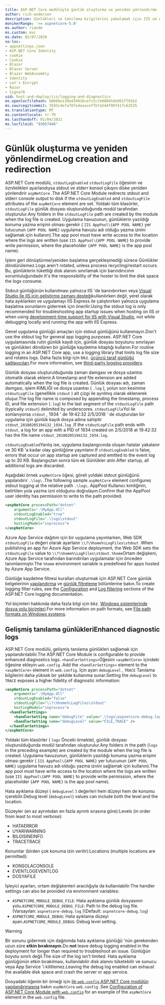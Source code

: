 ```yaml
---
title: ASP.NET Core modülüyle günlük oluşturma ve yeniden yönlendirme
author: rick-anderson
description: Günlükleri ve tanılama bilgilerini yakalamak için IIS ve ASP.NET Core modülünü yapılandırın.
monikerRange: '>= aspnetcore-5.0'
ms.author: riande
ms.custom: mvc
ms.date: 02/07/2020
no-loc:
- appsettings.json
- ASP.NET Core Identity
- cookie
- Cookie
- Blazor
- Blazor Server
- Blazor WebAssembly
- Identity
- Let's Encrypt
- Razor
- SignalR
uid: host-and-deploy/iis/logging-and-diagnostics
ms.openlocfilehash: b866be130a93491bce7c5c7e08045de961ff91b2
ms.sourcegitcommit: 3593c4efa707edeaaceffbfa544f99f41fc62535
ms.translationtype: MT
ms.contentlocale: tr-TR
ms.lasthandoff: 01/04/2021
ms.locfileid: "93057446"
---
```

# <a name="log-creation-and-redirection"></a><span data-ttu-id="1bcb6-103">Günlük oluşturma ve yeniden yönlendirme</span><span class="sxs-lookup"><span data-stu-id="1bcb6-103">Log creation and redirection</span></span>

<span data-ttu-id="1bcb6-104">ASP.NET Core modülü, `stdoutLogEnabled` `stdoutLogFile` öğesinin ve öznitelikleri ayarlandıysa stdout ve stderr konsol çıkışını diske yeniden yönlendirir `aspNetCore` .</span><span class="sxs-lookup"><span data-stu-id="1bcb6-104">The ASP.NET Core Module redirects stdout and stderr console output to disk if the `stdoutLogEnabled` and `stdoutLogFile` attributes of the `aspNetCore` element are set.</span></span> <span data-ttu-id="1bcb6-105">Yoldaki tüm klasörler, `stdoutLogFile` günlük dosyası oluşturulduğunda modül tarafından oluşturulur.</span><span class="sxs-lookup"><span data-stu-id="1bcb6-105">Any folders in the `stdoutLogFile` path are created by the module when the log file is created.</span></span> <span data-ttu-id="1bcb6-106">Uygulama havuzunun, günlüklerin yazıldığı konuma yazma erişimi olması gerekir ( `IIS AppPool\{APP POOL NAME}` yer tutucunun `{APP POOL NAME}` uygulama havuzu adı olduğu yazma iznini sağlamak için kullanın).</span><span class="sxs-lookup"><span data-stu-id="1bcb6-106">The app pool must have write access to the location where the logs are written (use `IIS AppPool\{APP POOL NAME}` to provide write permission, where the placeholder `{APP POOL NAME}` is the app pool name).</span></span>

<span data-ttu-id="1bcb6-107">İşlem geri dönüştürme/yeniden başlatma gerçekleşmediği sürece Günlükler döndürülemez.</span><span class="sxs-lookup"><span data-stu-id="1bcb6-107">Logs aren't rotated, unless process recycling/restart occurs.</span></span> <span data-ttu-id="1bcb6-108">Bu, günlüklerin tükettiği disk alanını sınırlamak için barındırıcının sorumluluğundadır.</span><span class="sxs-lookup"><span data-stu-id="1bcb6-108">It's the responsibility of the hoster to limit the disk space the logs consume.</span></span>

<span data-ttu-id="1bcb6-109">Stdout günlüğünün kullanılması yalnızca IIS 'de barındırırken veya [Visual Studio Ile IIS için geliştirme zamanı desteği](xref:host-and-deploy/iis/development-time-iis-support)kullanılırken değil, yerel olarak hata ayıklarken ve uygulamayı IIS Express ile çalıştırırken yalnızca uygulama başlatma sorunlarını gidermek için önerilir.</span><span class="sxs-lookup"><span data-stu-id="1bcb6-109">Using the stdout log is only recommended for troubleshooting app startup issues when hosting on IIS or when using [development-time support for IIS with Visual Studio](xref:host-and-deploy/iis/development-time-iis-support), not while debugging locally and running the app with IIS Express.</span></span>

<span data-ttu-id="1bcb6-110">Genel uygulama günlüğü amaçları için stdout günlüğünü kullanmayın.</span><span class="sxs-lookup"><span data-stu-id="1bcb6-110">Don't use the stdout log for general app logging purposes.</span></span> <span data-ttu-id="1bcb6-111">ASP.NET Core uygulamasında rutin günlük kaydı için, günlük dosyası boyutunu sınırlayan ve günlükleri döndüren bir günlüğe kaydetme kitaplığı kullanın.</span><span class="sxs-lookup"><span data-stu-id="1bcb6-111">For routine logging in an ASP.NET Core app, use a logging library that limits log file size and rotates logs.</span></span> <span data-ttu-id="1bcb6-112">Daha fazla bilgi için bkz. [üçüncü taraf günlüğü sağlayıcıları](xref:fundamentals/logging/index#third-party-logging-providers).</span><span class="sxs-lookup"><span data-stu-id="1bcb6-112">For more information, see [third-party logging providers](xref:fundamentals/logging/index#third-party-logging-providers).</span></span>

<span data-ttu-id="1bcb6-113">Günlük dosyası oluşturulduğunda zaman damgası ve dosya uzantısı otomatik olarak eklenir.</span><span class="sxs-lookup"><span data-stu-id="1bcb6-113">A timestamp and file extension are added automatically when the log file is created.</span></span> <span data-ttu-id="1bcb6-114">Günlük dosyası adı, zaman damgası, işlem KIMLIĞI ve dosya uzantısı ( `.log` ), yolun son kesimine `stdoutLogFile` (genellikle `stdout` ) alt çizgi ile ayrılmış olarak eklenerek oluşur.</span><span class="sxs-lookup"><span data-stu-id="1bcb6-114">The log file name is composed by appending the timestamp, process ID, and file extension (`.log`) to the last segment of the `stdoutLogFile` path (typically `stdout`) delimited by underscores.</span></span> <span data-ttu-id="1bcb6-115">`stdoutLogFile`Yol ile sonlanıyorsa `stdout` , 1934 ' de 19:42:32 2/5/2018 ' de oluşturulan bir uygulama için günlük kaydı dosya adına sahiptir `stdout_20180205194132_1934.log` .</span><span class="sxs-lookup"><span data-stu-id="1bcb6-115">If the `stdoutLogFile` path ends with `stdout`, a log for an app with a PID of 1934 created on 2/5/2018 at 19:42:32 has the file name `stdout_20180205194132_1934.log`.</span></span>

<span data-ttu-id="1bcb6-116">`stdoutLogEnabled`Yanlış ise, uygulama başlangıcında oluşan hatalar yakalanır ve 30 KB 'a kadar olay günlüğüne yayınlanır.</span><span class="sxs-lookup"><span data-stu-id="1bcb6-116">If `stdoutLogEnabled` is false, errors that occur on app startup are captured and emitted to the event log up to 30 KB.</span></span> <span data-ttu-id="1bcb6-117">Başlangıçtan sonra tüm ek Günlükler atılır.</span><span class="sxs-lookup"><span data-stu-id="1bcb6-117">After startup, all additional logs are discarded.</span></span>

<span data-ttu-id="1bcb6-118">Aşağıdaki örnek `aspNetCore` öğesi, göreli yoldaki stdout günlüğünü yapılandırır `.\log\` .</span><span class="sxs-lookup"><span data-stu-id="1bcb6-118">The following sample `aspNetCore` element configures stdout logging at the relative path `.\log\`.</span></span> <span data-ttu-id="1bcb6-119">AppPool Kullanıcı kimliğinin, belirtilen yola yazma izni olduğunu doğrulayın.</span><span class="sxs-lookup"><span data-stu-id="1bcb6-119">Confirm that the AppPool user identity has permission to write to the path provided.</span></span>

```xml
<aspNetCore processPath="dotnet"
    arguments=".\MyApp.dll"
    stdoutLogEnabled="true"
    stdoutLogFile=".\logs\stdout"
    hostingModel="inprocess">
</aspNetCore>
```

<span data-ttu-id="1bcb6-120">Azure App Service dağıtım için bir uygulama yayımlarken, Web SDK `stdoutLogFile` değeri olarak ayarlanır `\\?\%home%\LogFiles\stdout` .</span><span class="sxs-lookup"><span data-stu-id="1bcb6-120">When publishing an app for Azure App Service deployment, the Web SDK sets the `stdoutLogFile` value to `\\?\%home%\LogFiles\stdout`.</span></span> <span data-ttu-id="1bcb6-121">`%home`Ortam değişkeni, Azure App Service tarafından barındırılan uygulamalar için önceden tanımlanmıştır.</span><span class="sxs-lookup"><span data-stu-id="1bcb6-121">The `%home` environment variable is predefined for apps hosted by Azure App Service.</span></span>

<span data-ttu-id="1bcb6-122">Günlüğe kaydetme filtresi kuralları oluşturmak için ASP.NET Core günlük belgelerinin [yapılandırma](xref:fundamentals/logging/index#log-filtering) ve [günlük filtreleme](xref:fundamentals/logging/index#log-filtering) bölümlerine bakın.</span><span class="sxs-lookup"><span data-stu-id="1bcb6-122">To create logging filter rules, see the [Configuration](xref:fundamentals/logging/index#log-filtering) and [Log filtering](xref:fundamentals/logging/index#log-filtering) sections of the ASP.NET Core logging documentation.</span></span>

<span data-ttu-id="1bcb6-123">Yol biçimleri hakkında daha fazla bilgi için bkz. [Windows sistemlerinde dosya yolu biçimleri](/dotnet/standard/io/file-path-formats).</span><span class="sxs-lookup"><span data-stu-id="1bcb6-123">For more information on path formats, see [File path formats on Windows systems](/dotnet/standard/io/file-path-formats).</span></span>

## <a name="enhanced-diagnostic-logs"></a><span data-ttu-id="1bcb6-124">Gelişmiş tanılama günlükleri</span><span class="sxs-lookup"><span data-stu-id="1bcb6-124">Enhanced diagnostic logs</span></span>

<span data-ttu-id="1bcb6-125">ASP.NET Core modülü, gelişmiş tanılama günlükleri sağlamak için yapılandırılabilir.</span><span class="sxs-lookup"><span data-stu-id="1bcb6-125">The ASP.NET Core Module is configurable to provide enhanced diagnostics logs.</span></span> <span data-ttu-id="1bcb6-126">`<handlerSettings>`Öğesini `<aspNetCore>` içindeki öğesine ekleyin `web.config` .</span><span class="sxs-lookup"><span data-stu-id="1bcb6-126">Add the `<handlerSettings>` element to the `<aspNetCore>` element in `web.config`.</span></span> <span data-ttu-id="1bcb6-127">İçin ayarı `debugLevel` , `TRACE` Tanılama bilgilerini daha yüksek bir şekilde kullanıma sunar:</span><span class="sxs-lookup"><span data-stu-id="1bcb6-127">Setting the `debugLevel` to `TRACE` exposes a higher fidelity of diagnostic information:</span></span>

```xml
<aspNetCore processPath="dotnet"
    arguments=".\MyApp.dll"
    stdoutLogEnabled="false"
    stdoutLogFile="\\?\%home%\LogFiles\stdout"
    hostingModel="inprocess">
  <handlerSettings>
    <handlerSetting name="debugFile" value=".\logs\aspnetcore-debug.log" />
    <handlerSetting name="debugLevel" value="FILE,TRACE" />
  </handlerSettings>
</aspNetCore>
```

<span data-ttu-id="1bcb6-128">Yoldaki tüm klasörler ( `logs` Önceki örnekte), günlük dosyası oluşturulduğunda modül tarafından oluşturulur.</span><span class="sxs-lookup"><span data-stu-id="1bcb6-128">Any folders in the path (`logs` in the preceding example) are created by the module when the log file is created.</span></span> <span data-ttu-id="1bcb6-129">Uygulama havuzunun, günlüklerin yazıldığı konuma yazma erişimi olması gerekir ( `IIS AppPool\{APP POOL NAME}` yer tutucunun `{APP POOL NAME}` uygulama havuzu adı olduğu yazma iznini sağlamak için kullanın).</span><span class="sxs-lookup"><span data-stu-id="1bcb6-129">The app pool must have write access to the location where the logs are written (use `IIS AppPool\{APP POOL NAME}` to provide write permission, where the placeholder `{APP POOL NAME}` is the app pool name).</span></span>

<span data-ttu-id="1bcb6-130">Hata ayıklama düzeyi ( `debugLevel` ) değerleri hem düzeyi hem de konumu içerebilir.</span><span class="sxs-lookup"><span data-stu-id="1bcb6-130">Debug level (`debugLevel`) values can include both the level and the location.</span></span>

<span data-ttu-id="1bcb6-131">Düzeyler (en az ayrıntıdan en fazla ayrıntı sırasına göre):</span><span class="sxs-lookup"><span data-stu-id="1bcb6-131">Levels (in order from least to most verbose):</span></span>

* <span data-ttu-id="1bcb6-132">HATA</span><span class="sxs-lookup"><span data-stu-id="1bcb6-132">ERROR</span></span>
* <span data-ttu-id="1bcb6-133">UYARI</span><span class="sxs-lookup"><span data-stu-id="1bcb6-133">WARNING</span></span>
* <span data-ttu-id="1bcb6-134">BILGISINE</span><span class="sxs-lookup"><span data-stu-id="1bcb6-134">INFO</span></span>
* <span data-ttu-id="1bcb6-135">TRACE</span><span class="sxs-lookup"><span data-stu-id="1bcb6-135">TRACE</span></span>

<span data-ttu-id="1bcb6-136">Konumlar (birden çok konuma izin verilir):</span><span class="sxs-lookup"><span data-stu-id="1bcb6-136">Locations (multiple locations are permitted):</span></span>

* <span data-ttu-id="1bcb6-137">KONSOLA</span><span class="sxs-lookup"><span data-stu-id="1bcb6-137">CONSOLE</span></span>
* <span data-ttu-id="1bcb6-138">EVENTLOG</span><span class="sxs-lookup"><span data-stu-id="1bcb6-138">EVENTLOG</span></span>
* <span data-ttu-id="1bcb6-139">DOSYA</span><span class="sxs-lookup"><span data-stu-id="1bcb6-139">FILE</span></span>

<span data-ttu-id="1bcb6-140">İşleyici ayarları, ortam değişkenleri aracılığıyla da kullanılabilir:</span><span class="sxs-lookup"><span data-stu-id="1bcb6-140">The handler settings can also be provided via environment variables:</span></span>

* <span data-ttu-id="1bcb6-141">`ASPNETCORE_MODULE_DEBUG_FILE`: Hata ayıklama günlük dosyasının yolu.</span><span class="sxs-lookup"><span data-stu-id="1bcb6-141">`ASPNETCORE_MODULE_DEBUG_FILE`: Path to the debug log file.</span></span> <span data-ttu-id="1bcb6-142">(Varsayılan: `aspnetcore-debug.log` )</span><span class="sxs-lookup"><span data-stu-id="1bcb6-142">(Default: `aspnetcore-debug.log`)</span></span>
* <span data-ttu-id="1bcb6-143">`ASPNETCORE_MODULE_DEBUG`: Hata ayıklama düzeyi ayarı.</span><span class="sxs-lookup"><span data-stu-id="1bcb6-143">`ASPNETCORE_MODULE_DEBUG`: Debug level setting.</span></span>

> [!WARNING]
> <span data-ttu-id="1bcb6-144">Bir sorunu gidermek için dağıtımda hata ayıklama günlüğü 'nün gerekenden uzun süre **etkin bırakmayın.**</span><span class="sxs-lookup"><span data-stu-id="1bcb6-144">Do **not** leave debug logging enabled in the deployment for longer than required to troubleshoot an issue.</span></span> <span data-ttu-id="1bcb6-145">Günlüğün boyutu sınırlı değil.</span><span class="sxs-lookup"><span data-stu-id="1bcb6-145">The size of the log isn't limited.</span></span> <span data-ttu-id="1bcb6-146">Hata ayıklama günlüğünün etkin bırakılması, kullanılabilir disk alanını tüketebilir ve sunucu veya App Service 'i kilitlemez.</span><span class="sxs-lookup"><span data-stu-id="1bcb6-146">Leaving the debug log enabled can exhaust the available disk space and crash the server or app service.</span></span>

<span data-ttu-id="1bcb6-147">Dosyadaki öğenin bir örneği için [ile `web.config` ASP.NET Core modülün yapılandırmasına](xref:host-and-deploy/iis/web-config#configuration-of-aspnet-core-module-with-webconfig) bakın `aspNetCore` `web.config` .</span><span class="sxs-lookup"><span data-stu-id="1bcb6-147">See [Configuration of ASP.NET Core Module with `web.config`](xref:host-and-deploy/iis/web-config#configuration-of-aspnet-core-module-with-webconfig) for an example of the `aspNetCore` element in the `web.config` file.</span></span>
